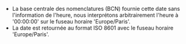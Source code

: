 - La base centrale des nomenclatures (BCN) fournie cette date sans l'information de l'heure, nous interprétons arbitrairement l'heure à '00:00:00' sur le fuseau horaire 'Europe/Paris'.
- La date est retournée au format ISO 8601 avec le fuseau horaire 'Europe/Paris'.
